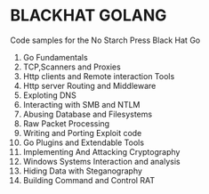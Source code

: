 # BLACKHAT GOLANG
Code samples for the No Starch Press Black Hat Go

1. Go Fundamentals
2. TCP,Scanners and Proxies
3. Http clients and Remote interaction Tools
4. Http server Routing and Middleware
5. Exploting DNS
6. Interacting with SMB and NTLM
7. Abusing Database and Filesystems
8. Raw Packet Processing
9. Writing and Porting Exploit code
10. Go Plugins and Extendable Tools
11. Implementing And Attacking Cryptography
12. Windows Systems Interaction and analysis
13. Hiding Data with Steganography
14. Building Command and Control RAT
